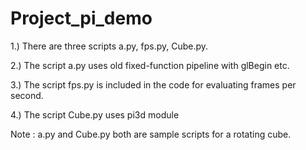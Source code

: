 # Project_pi_demo


1.) There are three scripts a.py, fps.py, Cube.py.

2.) The script a.py uses old fixed-function pipeline with glBegin etc.

3.) The script fps.py is included in the code for evaluating frames per second.

4.) The script Cube.py uses pi3d module 


Note : a.py and Cube.py both are sample scripts for a rotating cube.




